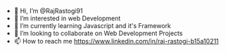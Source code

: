 - 👋 Hi, I’m @RajRastogi91
- 👀 I’m interested in web Development
- 🌱 I’m currently learning Javascript and it's Framework
- 💞️ I’m looking to collaborate on Web Development Projects
- 📫 How to reach me https://www.linkedin.com/in/raj-rastogi-b15a10211

<!---
RajRastogi91/RajRastogi91 is a ✨ special ✨ repository because its `README.md` (this file) appears on your GitHub profile.
You can click the Preview link to take a look at your changes.
--->
